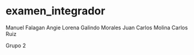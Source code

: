 # examen_integrador

Manuel Falagan
Angie Lorena Galindo Morales
Juan Carlos Molina
Carlos Ruiz

Grupo 2
